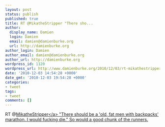 ```yaml
---
layout: post
status: publish
published: true
title: RT @MikatheStripper "There sho...
author:
  display_name: Damien
  login: Damien
  email: damien@damienburke.org
  url: http://damienburke.org
author_login: Damien
author_email: damien@damienburke.org
author_url: http://damienburke.org
wordpress_id: 1120
wordpress_url: http://www.damienburke.org/2010/12/03/rt-mikathestripper-there-sho/
date: '2010-12-03 14:54:28 +0000'
date_gmt: '2010-12-03 19:54:28 +0000'
categories:
- tweet
tags:
- tweet
comments: []
---
```

<p>RT @<a href="http:&#47;&#47;twitter.com&#47;MikatheStripper" class="aktt_username">MikatheStripper<&#47;a> "There should be a 'old, fat men with backpacks' marathon. I would fucking die." So would a good chunk of the runners.</p>
